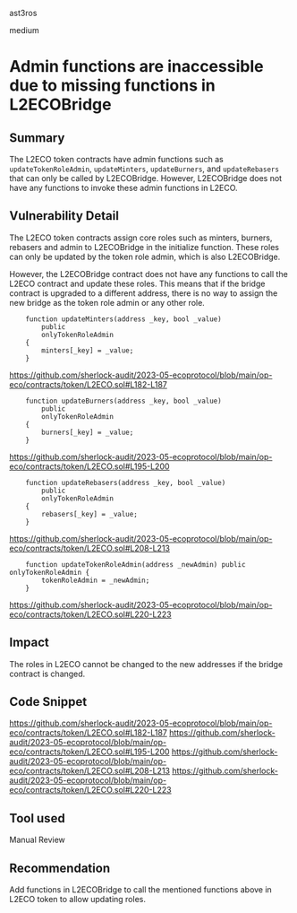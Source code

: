 ast3ros

medium

# Admin functions are inaccessible due to missing functions in L2ECOBridge

## Summary

The L2ECO token contracts have admin functions such as `updateTokenRoleAdmin`, `updateMinters`, `updateBurners`, and `updateRebasers` that can only be called by L2ECOBridge. However, L2ECOBridge does not have any functions to invoke these admin functions in L2ECO.

## Vulnerability Detail

The L2ECO token contracts assign core roles such as minters, burners, rebasers and admin to L2ECOBridge in the initialize function. These roles can only be updated by the token role admin, which is also L2ECOBridge.

However, the L2ECOBridge contract does not have any functions to call the L2ECO contract and update these roles. This means that if the bridge contract is upgraded to a different address, there is no way to assign the new bridge as the token role admin or any other role.

        function updateMinters(address _key, bool _value)
            public
            onlyTokenRoleAdmin
        {
            minters[_key] = _value;
        }

https://github.com/sherlock-audit/2023-05-ecoprotocol/blob/main/op-eco/contracts/token/L2ECO.sol#L182-L187

        function updateBurners(address _key, bool _value)
            public
            onlyTokenRoleAdmin
        {
            burners[_key] = _value;
        }

https://github.com/sherlock-audit/2023-05-ecoprotocol/blob/main/op-eco/contracts/token/L2ECO.sol#L195-L200

        function updateRebasers(address _key, bool _value)
            public
            onlyTokenRoleAdmin
        {
            rebasers[_key] = _value;
        }

https://github.com/sherlock-audit/2023-05-ecoprotocol/blob/main/op-eco/contracts/token/L2ECO.sol#L208-L213


        function updateTokenRoleAdmin(address _newAdmin) public onlyTokenRoleAdmin {
            tokenRoleAdmin = _newAdmin;
        }

https://github.com/sherlock-audit/2023-05-ecoprotocol/blob/main/op-eco/contracts/token/L2ECO.sol#L220-L223

## Impact

The roles in L2ECO cannot be changed to the new addresses if the bridge contract is changed.

## Code Snippet

https://github.com/sherlock-audit/2023-05-ecoprotocol/blob/main/op-eco/contracts/token/L2ECO.sol#L182-L187
https://github.com/sherlock-audit/2023-05-ecoprotocol/blob/main/op-eco/contracts/token/L2ECO.sol#L195-L200
https://github.com/sherlock-audit/2023-05-ecoprotocol/blob/main/op-eco/contracts/token/L2ECO.sol#L208-L213
https://github.com/sherlock-audit/2023-05-ecoprotocol/blob/main/op-eco/contracts/token/L2ECO.sol#L220-L223

## Tool used

Manual Review

## Recommendation

Add functions in L2ECOBridge to call the mentioned functions above in L2ECO token to allow updating roles.